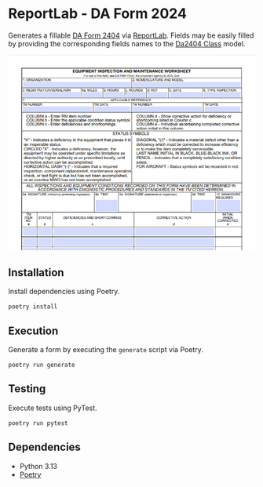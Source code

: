 # ReportLab - DA Form 2024

Generates a fillable [DA Form 2404](./docs/DA2404_Sample.pdf) via [ReportLab](https://www.reportlab.com/). Fields
may be easily filled by providing the corresponding fields names to the [Da2404 Class](./da2404/models.py) model.

![DA2404 Sample](./docs/da2404_screenshot.png)

## Installation

Install dependencies using Poetry.

```shell
poetry install
```

## Execution

Generate a form by executing the `generate` script via Poetry.

```shell
poetry run generate
```

## Testing

Execute tests using PyTest.

```shell
poetry run pytest
```

## Dependencies

- Python 3.13
- [Poetry](https://python-poetry.org/)
